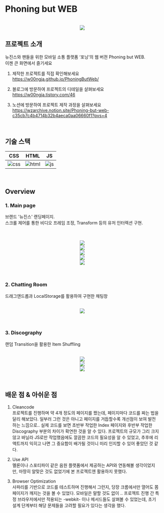 # Phoning but WEB
 
<p align="center">
  <br>
  <img src="./readmeSrc/logo.png">
  <br>
</p>

## 프로젝트 소개

<p align="justify">
뉴진스와 팬들을 위한 모바일 소통 플랫폼 ‘포닝’의 웹 버젼 Phoning but WEB.
<br>이젠 큰 화면에서 즐기세요<br>


1. 제작한 프로젝트를 직접 확인해보세요<br>
https://w00ngja.github.io/PhoningButWeb/

2. 블로그에 방문하여 프로젝트의 디테일을 살펴보세요<br>
https://w00ngja.tistory.com/46<br>

2. 노션에 방문하여 프로젝트 제작 과정을 살펴보세요<br>
https://wzarchive.notion.site/Phoning-but-web-c35cb7c4b4714b32b4aeca0aa06660f1?pvs=4
</p>


<br>

## 기술 스택

|     CSS     |    HTML   |  JS   |
| :--------:  | :--------: | :------: |
|   ![css]    |   ![html]   | ![js] |

<br>

## Overview

### 1. Main page
<p align="justify">
브랜드 '뉴진스' 랜딩페이지.<br>
스크롤 제어를 통한 비디오 프레임 조정, Transform 등의 유저 인터렉션 구현.
</p>


<p align="center">
  <br>
  
  <br>
  <img src="./readmeSrc/ss1.png">
  <br>
  <img src="./readmeSrc/ss2.png">
  <br>
  <img src="./readmeSrc/ss3.png">
  <br>
  <img src="./readmeSrc/ss4.png">
  <br>
  <img src="./readmeSrc/gif1.gif">
  <br>
</p>

<br>

### 2. Chatting Room

<p align="justify">
드래그앤드롭과 LocalStorage를 활용하여 구현한 채팅창
</p>


<p align="center">
  <br>
  <img src="./readmeSrc/ss5.png">
  <br>
</p>

<br>

### 3. Discography

<p align="justify">
랜덤 Transition을 활용한 Item Shuffling
</p>

<p align="center">
  <br>
  <img src="./readmeSrc/ss6.png">
  <br>
  <img src="./readmeSrc/ss7.png">
  <br>
  
  <img src="./readmeSrc/gif2.gif">
  <br>
</p>

<br>

## 배운 점 & 아쉬운 점

<p align="justify">


1. Cleancode<br>
프로젝트를 진행하며 약 4개 정도의 페이지를 짰는데, 페이지마다 코드를 짜는 법을 달리 해보았다. 일부러 그런 것은 아니고 페이지를 거듭할수록 개선점이 보여 발전하는 느낌으로.. 실제 코드를 보면 초반부 작업한 Index 페이지와 후반부 작업한 Discography 부분의 차이가 확연한 것을 알 수 있다. 프로젝트의 규모가 그리 크지 않고 바닐라 JS로만 작업했음에도 깔끔한 코드의 필요성을 알 수 있었고, 추후에 리액트까지 익히고 나면 그 중요함이 배가될 것이니 미리 인지할 수 있어 좋았던 것 같다.


2. Use API<br>
멜론이나 스포티파이 같은 음원 플랫폼에서 제공하는 API와 연동해볼 생각이었지만, 마땅히 알맞은 것도 없었기에 본 프로젝트엔 활용하지 못했다. 



3. Browser Optimization<br>
사파리를 기반으로 코드를 테스트하며 진행해서 그런지, 당장 크롬에서만 열어도 쫌 페이지가 깨지는 것을 볼 수 있었다. 모바일은 말할 것도 없이 .. 프로젝트 진행 간 특정 브라우저에서만 적용되는 -webkit- 이나 메서드들도 살펴볼 수 있었는데, 초기 설계 단계부터 해당 문제들을 고려할 필요가 있다는 생각을 했다.

</p>

<br>

<!-- Stack Icon Refernces -->

[js]: /readmeSrc/javascript.svg
[css]: /readmeSrc/css.svg
[html]: /readmeSrc/html.svg
